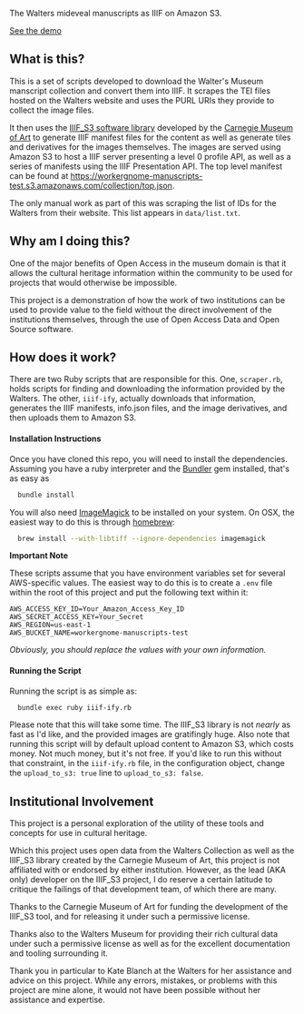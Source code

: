The Walters mideveal manuscripts as IIIF on Amazon S3.

[See the demo](#)

## What is this?

This is a set of scripts developed to download the Walter's Museum manscript collection and convert them into IIIF.  It scrapes the TEI files hosted on the Walters website and uses the PURL URIs they provide to collect the image files.

It then uses the [IIIF_S3 software library](http://www.github.com/cmoa/iiif_s3) developed by the [Carnegie Museum of Art](http://www.cmoa.org) to generate IIIF manifest files for the content as well as generate tiles and derivatives for the images themselves.  The images are served using Amazon S3 to host a IIIF server presenting a level 0 profile API, as well as a series of manifests using the IIIF Presentation API.  The top level manifest can be found at <https://workergnome-manuscripts-test.s3.amazonaws.com/collection/top.json>.

The only manual work as part of this was scraping the list of IDs for the Walters from their website.  This list appears in `data/list.txt`.

## Why am I doing this?

One of the major benefits of Open Access in the museum domain is that it allows the cultural heritage information within the community to be used for projects that would otherwise be impossible.  

This project is a demonstration of how the work of two institutions can be used to provide value to the field without the direct involvement of the institutions themselves, through the use of Open Access Data and Open Source software.   

## How does it work?

There are two Ruby scripts that are responsible for this.  One, `scraper.rb`, holds scripts for finding and downloading the information provided by the Walters.  The other, `iiif-ify`, actually downloads that information, generates the IIIF manifests, info.json files, and the image derivatives, and then uploads them to Amazon S3. 

#### Installation Instructions

Once you have cloned this repo, you will need to install the dependencies.  Assuming you have a ruby interpreter and the [Bundler](#) gem installed, that's as easy as

```bash
  bundle install
```

You will also need [ImageMagick](#) to be installed on your system.  On OSX, the easiest way to do this is through [homebrew](#):

```bash
  brew install --with-libtiff --ignore-dependencies imagemagick
```

**Important Note**

These scripts assume that you have environment variables set for several AWS-specific values.  The easiest way to do this is to create a `.env` file within the root of this project and put the following text within it:

    AWS_ACCESS_KEY_ID=Your_Amazon_Access_Key_ID
    AWS_SECRET_ACCESS_KEY=Your_Secret
    AWS_REGION=us-east-1
    AWS_BUCKET_NAME=workergnome-manuscripts-test

*Obviously, you should replace the values with your own information.*

#### Running the Script

Running the script is as simple as:

```bash
  bundle exec ruby iiif-ify.rb
```

Please note that this will take some time.  The IIIF_S3 library is not *nearly* as fast as I'd like, and the provided images are gratifingly huge.  Also note that running this script will by default upload content to Amazon S3, which costs money.   Not much money, but it's not free.  If you'd like to run this without that constraint, in the `iiif-ify.rb` file, in the configuration object, change the `upload_to_s3: true` line to `upload_to_s3: false`.

## Institutional Involvement

This project is a personal exploration of the utility of these tools and concepts for use in cultural heritage.

Which this project uses open data from the Walters Collection as well as the IIIF_S3 library created by the Carnegie Museum of Art, this project is not affiliated with or endorsed by either institution.  However, as the lead (AKA only) developer on the IIIF_S3 project, I do reserve a certain latitude to critique the failings of that development team, of which there are many.

Thanks to the Carnegie Museum of Art for funding the development of the IIIF_S3 tool, and for releasing it under such a permissive license. 

Thanks also to the Walters Museum for providing their rich cultural data under such a permissive license as well as for the excellent documentation and tooling surrounding it.

Thank you in particular to Kate Blanch at the Walters for her assistance and advice on this project.  While any errors, mistakes, or problems with this project are mine alone, it would not have been possible without her assistance and expertise. 